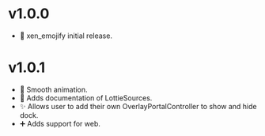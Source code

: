 # v1.0.0

* 🎉 xen_emojify initial release.


# v1.0.1

* 🦄 Smooth animation.
* 📖 Adds documentation of LottieSources.
* ✨ Allows user to add their own OverlayPortalController to show and hide dock.
* ➕ Adds support for web.

